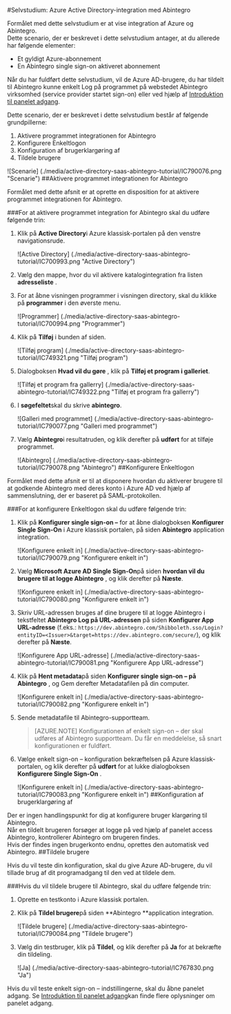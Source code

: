 <properties 
    pageTitle="Selvstudium: Azure Active Directory-integration med Abintegro | Microsoft Azure" 
    description="Lær, hvordan du bruger Abintegro med Azure Active Directory til at aktivere enkeltlogon, automatiseret klargøring og mere!" 
    services="active-directory" 
    authors="jeevansd"  
    documentationCenter="na" 
    manager="femila"/>
<tags 
    ms.service="active-directory" 
    ms.devlang="na" 
    ms.topic="article" 
    ms.tgt_pltfrm="na" 
    ms.workload="identity" 
    ms.date="09/29/2016" 
    ms.author="jeedes" />

#<a name="tutorial-azure-active-directory-integration-with-abintegro"></a>Selvstudium: Azure Active Directory-integration med Abintegro

Formålet med dette selvstudium er at vise integration af Azure og Abintegro.  
Dette scenario, der er beskrevet i dette selvstudium antager, at du allerede har følgende elementer:

-   Et gyldigt Azure-abonnement
-   En Abintegro single sign-on aktiveret abonnement

Når du har fuldført dette selvstudium, vil de Azure AD-brugere, du har tildelt til Abintegro kunne enkelt Log på programmet på webstedet Abintegro virksomhed (service provider startet sign-on) eller ved hjælp af [Introduktion til panelet adgang](active-directory-saas-access-panel-introduction.md).

Dette scenario, der er beskrevet i dette selvstudium består af følgende grundpillerne:

1.  Aktivere programmet integrationen for Abintegro
2.  Konfigurere Enkeltlogon
3.  Konfiguration af brugerklargøring af
4.  Tildele brugere

![Scenarie] (./media/active-directory-saas-abintegro-tutorial/IC790076.png "Scenarie")
##<a name="enabling-the-application-integration-for-abintegro"></a>Aktivere programmet integrationen for Abintegro

Formålet med dette afsnit er at oprette en disposition for at aktivere programmet integrationen for Abintegro.

###<a name="to-enable-the-application-integration-for-abintegro-perform-the-following-steps"></a>For at aktivere programmet integration for Abintegro skal du udføre følgende trin:

1.  Klik på **Active Directory**i Azure klassisk-portalen på den venstre navigationsrude.

    ![Active Directory] (./media/active-directory-saas-abintegro-tutorial/IC700993.png "Active Directory")

2.  Vælg den mappe, hvor du vil aktivere katalogintegration fra listen **adresseliste** .

3.  For at åbne visningen programmer i visningen directory, skal du klikke på **programmer** i den øverste menu.

    ![Programmer] (./media/active-directory-saas-abintegro-tutorial/IC700994.png "Programmer")

4.  Klik på **Tilføj** i bunden af siden.

    ![Tilføj program] (./media/active-directory-saas-abintegro-tutorial/IC749321.png "Tilføj program")

5.  Dialogboksen **Hvad vil du gøre** , klik på **Tilføj et program i galleriet**.

    ![Tilføj et program fra gallerry] (./media/active-directory-saas-abintegro-tutorial/IC749322.png "Tilføj et program fra gallerry")

6.  I **søgefeltet**skal du skrive **abintegro**.

    ![Galleri med programmet] (./media/active-directory-saas-abintegro-tutorial/IC790077.png "Galleri med programmet")

7.  Vælg **Abintegro**i resultatruden, og klik derefter på **udført** for at tilføje programmet.

    ![Abintegro] (./media/active-directory-saas-abintegro-tutorial/IC790078.png "Abintegro")
##<a name="configuring-single-sign-on"></a>Konfigurere Enkeltlogon

Formålet med dette afsnit er til at disponere hvordan du aktiverer brugere til at godkende Abintegro med deres konto i Azure AD ved hjælp af sammenslutning, der er baseret på SAML-protokollen.

###<a name="to-configure-single-sign-on-perform-the-following-steps"></a>For at konfigurere Enkeltlogon skal du udføre følgende trin:

1.  Klik på **Konfigurer single sign-on –** for at åbne dialogboksen **Konfigurer Single Sign-On** i Azure klassisk portalen, på siden **Abintegro** application integration.

    ![Konfigurere enkelt in] (./media/active-directory-saas-abintegro-tutorial/IC790079.png "Konfigurere enkelt in")

2.  Vælg **Microsoft Azure AD Single Sign-On**på siden **hvordan vil du brugere til at logge Abintegro** , og klik derefter på **Næste**.

    ![Konfigurere enkelt in] (./media/active-directory-saas-abintegro-tutorial/IC790080.png "Konfigurere enkelt in")

3.  Skriv URL-adressen bruges af dine brugere til at logge Abintegro i tekstfeltet **Abintegro Log på URL-adressen** på siden **Konfigurer App URL-adresse** (f.eks.: `https://dev.abintegro.com/Shibboleth.sso/Login?entityID=<Issuer>&target=https://dev.abintegro.com/secure/`), og klik derefter på **Næste**.

    ![Konfigurere App URL-adresse] (./media/active-directory-saas-abintegro-tutorial/IC790081.png "Konfigurere App URL-adresse")

4.  Klik på **Hent metadata**på siden **Konfigurer single sign-on – på Abintegro** , og Gem derefter Metadatafilen på din computer.

    ![Konfigurere enkelt in] (./media/active-directory-saas-abintegro-tutorial/IC790082.png "Konfigurere enkelt in")

5.  Sende metadatafile til Abintegro-supportteam.

    >[AZURE.NOTE] Konfigurationen af enkelt sign-on – der skal udføres af Abintegro supportteam. Du får en meddelelse, så snart konfigurationen er fuldført.

6.  Vælge enkelt sign-on – konfiguration bekræftelsen på Azure klassisk-portalen, og klik derefter på **udført** for at lukke dialogboksen **Konfigurere Single Sign-On** .

    ![Konfigurere enkelt in] (./media/active-directory-saas-abintegro-tutorial/IC790083.png "Konfigurere enkelt in")
##<a name="configuring-user-provisioning"></a>Konfiguration af brugerklargøring af

Der er ingen handlingspunkt for dig at konfigurere bruger klargøring til Abintegro.  
Når en tildelt brugeren forsøger at logge på ved hjælp af panelet access Abintegro, kontrollerer Abintegro om brugeren findes.  
Hvis der findes ingen brugerkonto endnu, oprettes den automatisk ved Abintegro.
##<a name="assigning-users"></a>Tildele brugere

Hvis du vil teste din konfiguration, skal du give Azure AD-brugere, du vil tillade brug af dit programadgang til den ved at tildele dem.

###<a name="to-assign-users-to-abintegro-perform-the-following-steps"></a>Hvis du vil tildele brugere til Abintegro, skal du udføre følgende trin:

1.  Oprette en testkonto i Azure klassisk portalen.

2.  Klik på **Tildel brugere**på siden **Abintegro **application integration.

    ![Tildele brugere] (./media/active-directory-saas-abintegro-tutorial/IC790084.png "Tildele brugere")

3.  Vælg din testbruger, klik på **Tildel**, og klik derefter på **Ja** for at bekræfte din tildeling.

    ![Ja] (./media/active-directory-saas-abintegro-tutorial/IC767830.png "Ja")

Hvis du vil teste enkelt sign-on – indstillingerne, skal du åbne panelet adgang. Se [Introduktion til panelet adgang](active-directory-saas-access-panel-introduction.md)kan finde flere oplysninger om panelet adgang.
